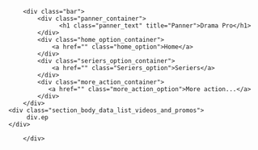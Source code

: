 <!DOCTYPE html>
<html lang="en">
<head>
    <meta charset="UTF-8">
    <meta name="viewport" content="width=device-width, initial-scale=1.0">
    <title>Drama Pro | User Home</title>
    <link rel="stylesheet" href="/user home/style.css">
</head>
<body>
   
        <div class="bar">
            <div class="panner_container">
                  <h1 class="panner_text" title="Panner">Drama Pro</h1>
            </div>
            <div class="home_option_container">
                <a href="" class="home_option">Home</a>
            </div>
            <div class="seriers_option_container">
                <a href="" class="Seriers_option">Seriers</a>
            </div>
            <div class="more_action_container">
               <a href="" class="more_action_option">More action...</a>
            </div>
        </div>
    <div class="section_body_data_list_videos_and_promos">
         div.ep
    </div>

        </div>
   </div>
</body>
</html>
